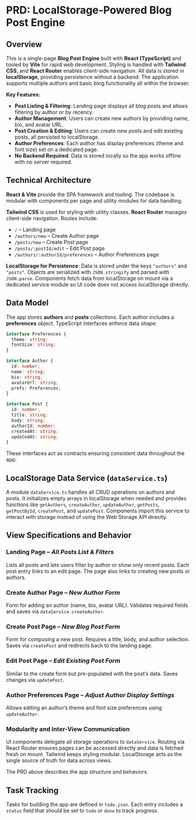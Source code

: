 # PRD: LocalStorage-Powered Blog Post Engine

## Overview

This is a single-page **Blog Post Engine** built with **React (TypeScript)** and tooled by **Vite** for rapid web development. Styling is handled with **Tailwind CSS**, and **React Router** enables client-side navigation. All data is stored in **localStorage**, providing persistence without a backend. The application supports multiple authors and basic blog functionality all within the browser.

**Key Features:**

* **Post Listing & Filtering**: Landing page displays all blog posts and allows filtering by author or by recency.
* **Author Management**: Users can create new authors by providing name, bio, and avatar URL.
* **Post Creation & Editing**: Users can create new posts and edit existing posts, all persisted to localStorage.
* **Author Preferences**: Each author has display preferences (theme and font size) set on a dedicated page.
* **No Backend Required**: Data is stored locally so the app works offline with no server required.

## Technical Architecture

**React & Vite** provide the SPA framework and tooling. The codebase is modular with components per page and utility modules for data handling.

**Tailwind CSS** is used for styling with utility classes. **React Router** manages client-side navigation. Routes include:

* `/` – Landing page
* `/authors/new` – Create Author page
* `/posts/new` – Create Post page
* `/posts/:postId/edit` – Edit Post page
* `/authors/:authorId/preferences` – Author Preferences page

**LocalStorage for Persistence**: Data is stored under the keys `"authors"` and `"posts"`. Objects are serialized with `JSON.stringify` and parsed with `JSON.parse`. Components fetch data from localStorage on mount via a dedicated service module so UI code does not access localStorage directly.

## Data Model

The app stores **authors** and **posts** collections. Each author includes a **preferences** object. TypeScript interfaces enforce data shape:

```typescript
interface Preferences {
  theme: string;
  fontSize: string;
}

interface Author {
  id: number;
  name: string;
  bio: string;
  avatarUrl: string;
  prefs: Preferences;
}

interface Post {
  id: number;
  title: string;
  body: string;
  authorId: number;
  createdAt: string;
  updatedAt: string;
}
```

These interfaces act as contracts ensuring consistent data throughout the app.

## LocalStorage Data Service (`dataService.ts`)

A module `dataService.ts` handles all CRUD operations on authors and posts. It initializes empty arrays in localStorage when needed and provides functions like `getAuthors`, `createAuthor`, `updateAuthor`, `getPosts`, `getPostById`, `createPost`, and `updatePost`. Components import this service to interact with storage instead of using the Web Storage API directly.

## View Specifications and Behavior

### Landing Page – *All Posts List & Filters*
Lists all posts and lets users filter by author or show only recent posts. Each post entry links to an edit page. The page also links to creating new posts or authors.

### Create Author Page – *New Author Form*
Form for adding an author (name, bio, avatar URL). Validates required fields and saves via `dataService.createAuthor`.

### Create Post Page – *New Blog Post Form*
Form for composing a new post. Requires a title, body, and author selection. Saves via `createPost` and redirects back to the landing page.

### Edit Post Page – *Edit Existing Post Form*
Similar to the create form but pre-populated with the post’s data. Saves changes via `updatePost`.

### Author Preferences Page – *Adjust Author Display Settings*
Allows editing an author’s theme and font size preferences using `updateAuthor`.

### Modularity and Inter-View Communication
UI components delegate all storage operations to `dataService`. Routing via React Router ensures pages can be accessed directly and data is fetched fresh on mount. Tailwind keeps styling modular. LocalStorage acts as the single source of truth for data across views.

The PRD above describes the app structure and behaviors.

## Task Tracking

Tasks for building the app are defined in `todo.json`. Each entry includes a `status` field that should be set to `todo` or `done` to track progress.

